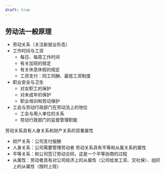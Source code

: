 ```yaml
---
draft: true
---
```


## 劳动法一般原理

- 劳动关系（关注新就业形态）
- 工作时间与工资
  - 每日、每周工作时间
  - 有关加班的规定
  - 有关休息休假的规定
  - 工资支付：同工同酬、最低工资制度
- 职业安全与卫生
  - 对女职工的保护
  - 对未成年的保护
  - 职业培训和劳动保护
- 工会与劳动行政部门在劳动法上的地位
  - 工会与用人单位的关系
  - 劳动行政部门的监督管理职能

劳动关系具有人身关系和财产关系的双重属性
- 财产关系：公司支付报酬
- 人身关系：公司需要管理劳动者
劳动关系具有平等和从属关系的属性
- 平等关系：和公司签订劳动合同，这是一个平等协商的过程
- 从属性：劳动者具有对公司经济上的从属性（公司给发工资、交社保）、组织上的从属性（按时上班）